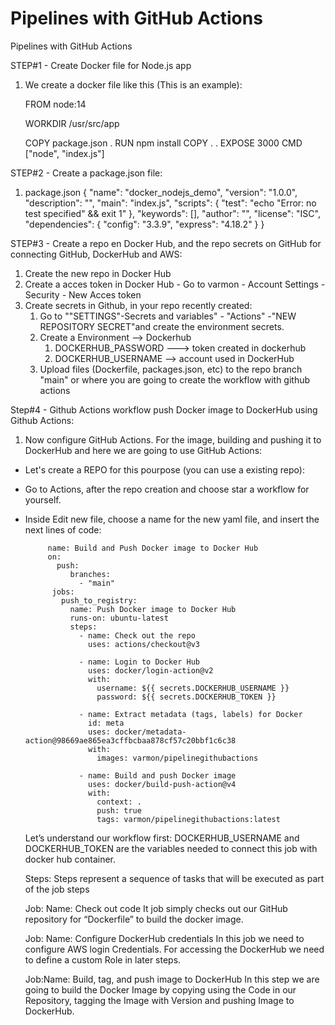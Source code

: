 # Pipelines with GitHub Actions
Pipelines with GitHub Actions


STEP#1 - Create Docker file for Node.js app
1. We create a docker file like this (This is an example):

	FROM node:14
	
	WORKDIR /usr/src/app
	
	COPY package.json .
	RUN npm install
	COPY . .
	EXPOSE 3000
	CMD ["node", "index.js"]

STEP#2 - Create a package.json file:

1. package.json
{
    "name":
    "docker_nodejs_demo",
    "version": "1.0.0",
    "description": "",
    "main": "index.js",
    "scripts": {
        "test": "echo \"Error: no test specified\" && exit 1"
    },
    "keywords": [],
    "author": "",
    "license": "ISC",
    "dependencies": {
        "config": "3.3.9",
        "express": "4.18.2"
    }
}

STEP#3 - Create a repo en Docker Hub, and the repo secrets on GitHub for connecting GitHub, DockerHub and AWS:

1. Create the new repo in Docker Hub
2. Create  a acces token in Docker Hub -  Go to varmon - Account Settings - Security - New Acces token
3. Create secrets in Github, in your repo recently created:
	1. Go to ""SETTINGS"-Secrets and variables" - "Actions" -"NEW REPOSITORY SECRET"and create  the environment secrets.
	2. Create a Environment --> Dockerhub
		1. DOCKERHUB_PASSWORD ---> token created in dockerhub
		2. DOCKERHUB_USERNAME --> account used in DockerHub
	3. Upload files (Dockerfile, packages.json, etc) to the repo branch "main" or  where you  are going to create the workflow with github actions 

Step#4 - Github Actions workflow push Docker image to DockerHub using Github Actions:

1. Now configure GitHub Actions. For the image, building and pushing it to DockerHub and here we are going to use GitHub Actions:
 - Let's create a REPO for this pourpose (you can use a existing repo):
 - Go to Actions, after the repo creation and choose star a workflow for yourself.
 - Inside Edit new file, choose a name for the new yaml file, and insert the next lines of code:
		
      		name: Build and Push Docker image to Docker Hub
			on: 
			  push:
			     branches: 
			       - "main"
			 jobs:
			   push_to_registry:
			     name: Push Docker image to Docker Hub
			     runs-on: ubuntu-latest
			     steps:
			       - name: Check out the repo
			         uses: actions/checkout@v3
			       
			       - name: Login to Docker Hub
			         uses: docker/login-action@v2
			         with:
			           username: ${{ secrets.DOCKERHUB_USERNAME }}
			           password: ${{ secrets.DOCKERHUB_TOKEN }}
			       
			       - name: Extract metadata (tags, labels) for Docker
			         id: meta
			         uses: docker/metadata-action@98669ae865ea3cffbcbaa878cf57c20bbf1c6c38
			         with:
			           images: varmon/pipelinegithubactions
			       
			       - name: Build and push Docker image
			         uses: docker/build-push-action@v4
			         with:
			           context: .
			           push: true
			           tags: varmon/pipelinegithubactions:latest

	Let’s understand our workflow first:
	  DOCKERHUB_USERNAME and DOCKERHUB_TOKEN are the variables needed to connect this job with docker hub container.
    
	Steps: Steps represent a sequence of tasks that will be executed as part of the job steps
  
	Job: Name: Check out code
	  It job simply checks out our GitHub repository for “Dockerfile” to build the docker image.
    
	Job: Name: Configure DockerHub credentials
	  In this job we need to configure AWS login Credentials. For accessing the DockerHub we need to define a custom Role in later steps.
    
	Job:Name: Build, tag, and push image to DockerHub
	  In this step we are going to build the Docker Image by copying using the Code in our Repository, tagging the Image with Version and pushing Image to DockerHub.
